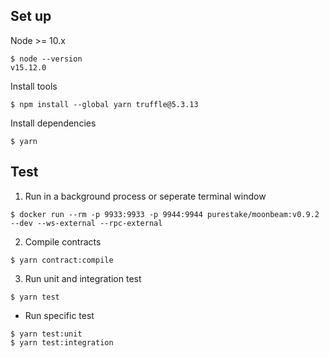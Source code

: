 ## Set up
Node >= 10.x
```
$ node --version
v15.12.0
```
Install tools
```
$ npm install --global yarn truffle@5.3.13
```
Install dependencies
```
$ yarn
```

## Test
1. Run in a background process or seperate terminal window
```
$ docker run --rm -p 9933:9933 -p 9944:9944 purestake/moonbeam:v0.9.2 --dev --ws-external --rpc-external
```
2. Compile contracts
```
$ yarn contract:compile
```
3. Run unit and integration test
```
$ yarn test
```
-  Run specific test
```
$ yarn test:unit
$ yarn test:integration
```